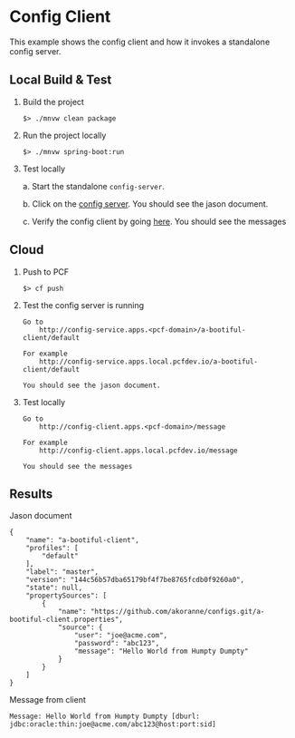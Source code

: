 # Config Client
This example shows the config client and how it invokes a standalone config server.

## Local Build & Test
1. Build the project
	```
	$> ./mnvw clean package
	```

2. Run the project locally
	```
	$> ./mnvw spring-boot:run
	```

3. Test locally

	a. Start the standalone `config-server`.
	
	b. Click on the [config server](http://localhost:8888/a-bootiful-client/default). 
You should see the jason document.
			
	c. Verify the config client by going [here](http://localhost:8080/message).
You should see the messages
		

## Cloud
1. Push to PCF
	```
	$> cf push
	```

2. Test the config server is running
	```
	Go to
		http://config-service.apps.<pcf-domain>/a-bootiful-client/default

	For example
		http://config-service.apps.local.pcfdev.io/a-bootiful-client/default

	You should see the jason document.
	```

2. Test locally
	```
	Go to
		http://config-client.apps.<pcf-domain>/message

	For example
		http://config-client.apps.local.pcfdev.io/message

	You should see the messages
	```

## Results

Jason document

```
{
	"name": "a-bootiful-client",
	"profiles": [
		"default"
	],
	"label": "master",
	"version": "144c56b57dba65179bf4f7be8765fcdb0f9260a0",
	"state": null,
	"propertySources": [
		{
			"name": "https://github.com/akoranne/configs.git/a-bootiful-client.properties",
			"source": {
				"user": "joe@acme.com",
				"password": "abc123",
				"message": "Hello World from Humpty Dumpty"
			}
		}
	]
}
```

Message from client

```
Message: Hello World from Humpty Dumpty [dburl: jdbc:oracle:thin:joe@acme.com/abc123@host:port:sid]
```

